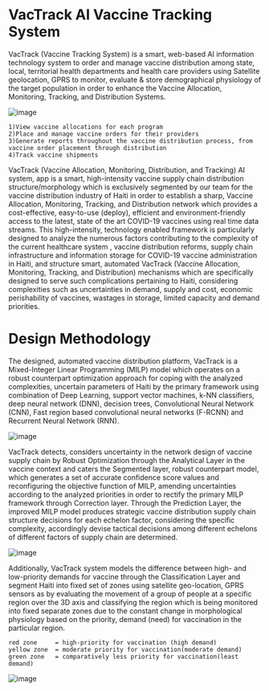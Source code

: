 # VacTrack AI Vaccine Tracking System

VacTrack (Vaccine Tracking System) is a smart, web-based AI information technology system to order and manage vaccine distribution among state, local, territorial health departments and health care providers using  Satellite geolocation, GPRS to monitor, evaluate &amp; store demographical physiology of the target population in order to enhance the Vaccine Allocation, Monitoring, Tracking, and Distribution Systems.

![image](https://user-images.githubusercontent.com/67471222/118410082-52d0a380-b6ab-11eb-95ae-99aaefe3aff4.png)

    1)View vaccine allocations for each program
    2)Place and manage vaccine orders for their providers
    3)Generate reports throughout the vaccine distribution process, from vaccine order placement through distribution
    4)Track vaccine shipments

VacTrack (Vaccine Allocation, Monitoring, Distribution, and Tracking) AI system, app is a smart, high-intensity vaccine supply chain distribution structure/morphology which is exclusively segmented by our team for the vaccine distribution industry of Haiti in order to establish a sharp, Vaccine Allocation, Monitoring, Tracking, and Distribution network which provides a cost-effective, easy-to-use (deploy), efficient and environment-friendly access to the latest, state of the art COVID-19 vaccines using real time data streams. This high-intensity, technology enabled framework is particularly designed to analyze the numerous factors contributing to the complexity of the current healthcare system , vaccine distribution reforms, supply chain infrastructure and information storage for COVID-19 vaccine administration in Haiti, and structure  smart, automated VacTrack (Vaccine Allocation, Monitoring, Tracking, and Distribution) mechanisms which are specifically designed to serve such complications pertaining to Haiti, considering complexities such as uncertainties in demand, supply and cost, economic perishability of vaccines, wastages in storage, limited capacity and demand priorities. 

# Design Methodology

The designed, automated vaccine distribution platform, VacTrack is a Mixed-Integer Linear Programming (MILP) model which operates on a robust counterpart optimization approach for coping with the analyzed complexities, uncertain parameters of Haiti by the primary framework using combination of Deep Learning, support vector machines, k-NN classifiers, deep neural network (DNN), decision trees, Convolutional Neural Network (CNN), Fast region based convolutional neural networks (F-RCNN) and Recurrent Neural Network (RNN).

![image](https://user-images.githubusercontent.com/67471222/118410339-87912a80-b6ac-11eb-9e83-20c4286d3348.png)

VacTrack detects, considers uncertainty in the network design of vaccine supply chain by Robust Optimization through the Analytical Layer in the vaccine context and caters the Segmented layer, robust counterpart model, which generates a set of accurate confidence score values and reconfiguring the objective function of MILP, amending uncertainties according to the analyzed priorities in order to rectify the primary MILP framework through Correction layer. Through the Prediction Layer, the improved MILP model produces strategic vaccine distribution supply chain structure decisions for each echelon factor, considering the specific complexity, accordingly devise tactical decisions among different echelons of different factors of supply chain are determined. 

![image](https://user-images.githubusercontent.com/67471222/118410414-ec4c8500-b6ac-11eb-92cb-a2ead123679d.png)

Additionally, VacTrack system models the difference between high- and low-priority demands for vaccine through the Classification Layer and segment Haiti into fixed set of zones using satellite geo-location, GPRS sensors as by evaluating the movement of a group of people at a specific region over the 3D axis and classifying the region which is being monitored into fixed separate zones due to the constant change in morphological physiology based on the priority, demand (need) for vaccination in the particular region.

    red zone     = high-priority for vaccination (high demand)
    yellow zone  = moderate priority for vaccination(moderate demand)
    green zone   = comparatively less priority for vaccination(least demand)
   
![image](https://user-images.githubusercontent.com/67471222/118410480-3cc3e280-b6ad-11eb-98e2-e88e22fbf5e8.png)
   

